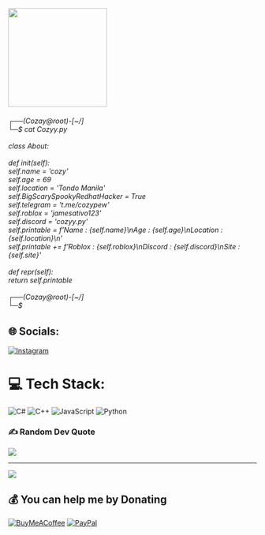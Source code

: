 <img align="left" height="200" src="https://repository-images.githubusercontent.com/288890123/3747df80-992c-11eb-8e86-c24b227a3501"  />

###

<br clear="both">

<h6 align="left">┌──(Cozay@root)-[~/]<br>└─$ cat Cozyy.py<br><br>class About:<br><br>def init(self):<br>self.name = 'cozy'<br>self.age = 69<br>self.location = 'Tondo Manila'<br>self.BigScarySpookyRedhatHacker = True<br>self.telegram = 't.me/cozypew'<br>self.roblox = 'jamesativo123'<br>self.discord = 'cozyy.py'<br>self.printable = f'Name : {self.name}\nAge : {self.age}\nLocation : {self.location}\n'<br>self.printable += f'Roblox : {self.roblox}\nDiscord : {self.discord}\nSite : {self.site}'<br><br>def repr(self):<br>return self.printable<br><br>┌──(Cozay@root)-[~/]<br>└─$</h6>

###

## 🌐 Socials:
[![Instagram](https://img.shields.io/badge/Instagram-%23E4405F.svg?logo=Instagram&logoColor=white)](https://instagram.com/8cosiii) 

# 💻 Tech Stack:
![C#](https://img.shields.io/badge/c%23-%23239120.svg?style=for-the-badge&logo=c-sharp&logoColor=white) ![C++](https://img.shields.io/badge/c++-%2300599C.svg?style=for-the-badge&logo=c%2B%2B&logoColor=white) ![JavaScript](https://img.shields.io/badge/javascript-%23323330.svg?style=for-the-badge&logo=javascript&logoColor=%23F7DF1E) ![Python](https://img.shields.io/badge/python-3670A0?style=for-the-badge&logo=python&logoColor=ffdd54)

### ✍️ Random Dev Quote
![](https://quotes-github-readme.vercel.app/api?type=horizontal&theme=dark)

---
[![](https://visitcount.itsvg.in/api?id=Yeiloe&icon=0&color=0)](https://visitcount.itsvg.in)

  ## 💰 You can help me by Donating
  [![BuyMeACoffee](https://img.shields.io/badge/Buy%20Me%20a%20Coffee-ffdd00?style=for-the-badge&logo=buy-me-a-coffee&logoColor=black)](https://buymeacoffee.com/8cozay) [![PayPal](https://img.shields.io/badge/PayPal-00457C?style=for-the-badge&logo=paypal&logoColor=white)](https://paypal.me/8cozay) 

  
<!-- Proudly created with GPRM ( https://gprm.itsvg.in ) -->
